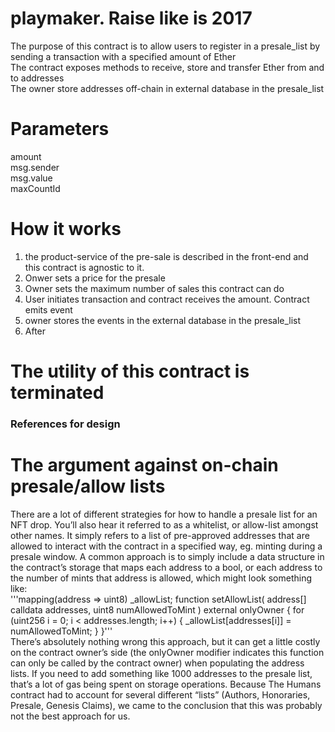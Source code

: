 # playmaker. Raise like is 2017
The purpose of this contract is to allow users to register in a presale_list by sending a transaction with a specified amount of Ether</br>
The contract exposes methods to receive, store and transfer  Ether from and to addresses</br>
The owner store addresses off-chain in external database in the presale_list<br>
# Parameters
amount</br>
msg.sender</br>
msg.value</br>
maxCountId</br>
# How it works
1. the product-service of the pre-sale is described in the front-end and this contract is agnostic to it.
2. Onwer sets a price for the presale
3. Owner sets the maximum number of sales this contract can do
4. User initiates transaction and contract receives the amount. Contract emits event
5. owner stores the events in the external database in the presale_list
6. After 
# The utility of this contract is terminated 
### References for design
# The argument against on-chain presale/allow lists
There are a lot of different strategies for how to handle a presale list for an NFT drop. You’ll also hear it referred to as a whitelist, or allow-list amongst other names. It simply refers to a list of pre-approved addresses that are allowed to interact with the contract in a specified way, eg. minting during a presale window.
A common approach is to simply include a data structure in the contract’s storage that maps each address to a bool, or each address to the number of mints that address is allowed, which might look something like:</br>
'''mapping(address => uint8) _allowList;
function setAllowList(
address[] calldata addresses, 
uint8 numAllowedToMint
) external onlyOwner {
  for (uint256 i = 0; i < addresses.length; i++) {
    _allowList[addresses[i]] = numAllowedToMint;
  }
}'''
<br> There’s absolutely nothing wrong this approach, but it can get a little costly on the contract owner’s side (the onlyOwner modifier indicates this function can only be called by the contract owner) when populating the address lists. If you need to add something like 1000 addresses to the presale list, that’s a lot of gas being spent on storage operations. Because The Humans contract had to account for several different “lists” (Authors, Honoraries, Presale, Genesis Claims), we came to the conclusion that this was probably not the best approach for us.
</br>

